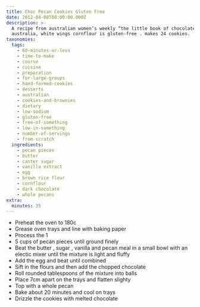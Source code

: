 ```yaml
---
title: Choc Pecan Cookies Gluten Free
date: 2012-04-08T00:00:00.000Z
description: >-
  A recipe from australian women’s weekly “the little book of chocolate”. in
  australia, white wings cornflour is gluten-free . makes 24 cookies.
taxonomies:
  tags:
    - 60-minutes-or-less
    - time-to-make
    - course
    - cuisine
    - preparation
    - for-large-groups
    - hand-formed-cookies
    - desserts
    - australian
    - cookies-and-brownies
    - dietary
    - low-sodium
    - gluten-free
    - free-of-something
    - low-in-something
    - number-of-servings
    - from-scratch
  ingredients:
    - pecan pieces
    - butter
    - caster sugar
    - vanilla extract
    - egg
    - brown rice flour
    - cornflour
    - dark chocolate
    - whole pecans
extra:
  minutes: 35
---
```

 - Preheat the oven to 180c
 - Grease oven trays and line with baking paper
 - Process the 1
 - 5 cups of pecan pieces until ground finely
 - Beat the butter , sugar , vanilla and pecan meal in a small bowl with an electic mixer until the mixture is light and fluffy
 - Add the egg and beat until combined
 - Sift in the flours and then add the chopped chocolate
 - Roll rounded tablespoons of the mixture into balls
 - Place 7cm apart on the trays and flatten slighty
 - Top with a whole pecan
 - Bake about 20 minutes and cool on trays
 - Drizzle the cookies with melted chocolate
